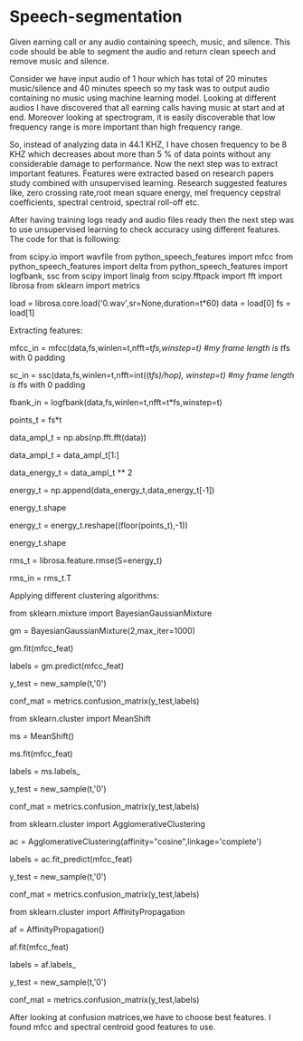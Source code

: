 # Speech-segmentation
Given earning call or any audio containing speech, music, and silence. This code should be able to segment the audio and return clean speech and remove music and silence.

Consider we have input audio of 1 hour which has total of 20 minutes music/silence and 40 minutes speech so my task was to output audio containing no music using machine learning model.
Looking at different audios I have discovered that all earning calls having music at start and at end.
Moreover looking at spectrogram, it is easily discoverable that low frequency range is more important than high frequency range. 

So, instead of analyzing data in 44.1 KHZ, I have chosen frequency to be 8 KHZ which decreases about more than 5 % of data points without any considerable damage to performance.
Now the next step was to extract important features. Features were extracted based on research papers study combined with unsupervised learning. 
Research suggested features like, zero crossing rate,root mean square energy, mel frequency cepstral coefficients, spectral centroid, spectral roll-off etc. 

After having training logs ready and audio files ready then the next step was to use unsupervised learning to check accuracy using different features. The code for that is following:

from scipy.io import wavfile
from python_speech_features import mfcc
from python_speech_features import delta
from python_speech_features import logfbank, ssc
from scipy import linalg
from scipy.fftpack import fft
import librosa
from sklearn import metrics



load = librosa.core.load('0.wav',sr=None,duration=t*60)
data = load[0]
fs = load[1]

Extracting features:

mfcc_in = mfcc(data,fs,winlen=t,nfft=t*fs,winstep=t) #my frame length is t*fs with 0 padding

sc_in = ssc(data,fs,winlen=t,nfft=int((t*fs)/hop), winstep=t) #my frame length is t*fs with 0 padding

fbank_in = logfbank(data,fs,winlen=t,nfft=t*fs,winstep=t)

points_t = fs*t

data_ampl_t = np.abs(np.fft.fft(data))

data_ampl_t = data_ampl_t[1:]

data_energy_t = data_ampl_t ** 2

energy_t = np.append(data_energy_t,data_energy_t[-1])

energy_t.shape

energy_t = energy_t.reshape((floor(points_t),-1))

energy_t.shape

rms_t = librosa.feature.rmse(S=energy_t)

rms_in = rms_t.T


Applying different clustering algorithms:

from sklearn.mixture import BayesianGaussianMixture

gm = BayesianGaussianMixture(2,max_iter=1000) 

gm.fit(mfcc_feat)

labels = gm.predict(mfcc_feat)

y_test = new_sample(t,'0')

conf_mat = metrics.confusion_matrix(y_test,labels)

from sklearn.cluster import MeanShift

ms = MeanShift()

ms.fit(mfcc_feat)

labels = ms.labels_

y_test = new_sample(t,'0')

conf_mat = metrics.confusion_matrix(y_test,labels)


from sklearn.cluster import AgglomerativeClustering

ac = AgglomerativeClustering(affinity="cosine",linkage='complete')

labels = ac.fit_predict(mfcc_feat)

y_test = new_sample(t,'0')

conf_mat = metrics.confusion_matrix(y_test,labels)


from sklearn.cluster import AffinityPropagation

af = AffinityPropagation()

af.fit(mfcc_feat)

labels = af.labels_

y_test = new_sample(t,'0')

conf_mat = metrics.confusion_matrix(y_test,labels)

After looking at confusion matrices,we have to choose best features. I found mfcc and spectral centroid good features to use.
